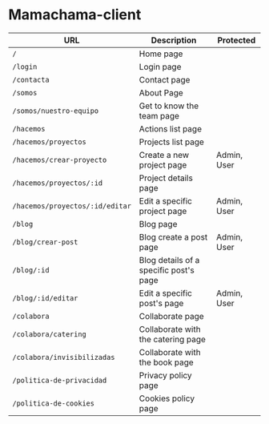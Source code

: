 # Mamachama-client

| URL                               | Description                                | Protected          |
| --------------------------------- | ------------------------------------------ | ------------------ |
| `/`                               | Home page                                  |                    |
| `/login`                          | Login page                                 |                    |
| `/contacta`                       | Contact page                               |                    |
| `/somos`                          | About Page                                 |                    |
| `/somos/nuestro-equipo`           | Get to know the team page                  |                    |
| `/hacemos`                        | Actions list page                          |                    |
| `/hacemos/proyectos`              | Projects list page                         |                    |
| `/hacemos/crear-proyecto`         | Create a new project page                  | Admin, User        |
| `/hacemos/proyectos/:id`          | Project details page                       |                    |
| `/hacemos/proyectos/:id/editar`   | Edit a specific project page               | Admin, User        |
| `/blog`                           | Blog page                                  |                    |
| `/blog/crear-post`                | Blog create a post page                    | Admin, User        |
| `/blog/:id`                       | Blog details of a specific post's page     |                    |
| `/blog/:id/editar`                | Edit a specific post's page                | Admin, User        |
| `/colabora`                       | Collaborate page                           |                    |
| `/colabora/catering`              | Collaborate with the catering page         |                    |
| `/colabora/invisibilizadas`       | Collaborate with the book page             |                    |
| `/politica-de-privacidad`         | Privacy policy page                        |                    |
| `/politica-de-cookies`            | Cookies policy page                        |                    |
